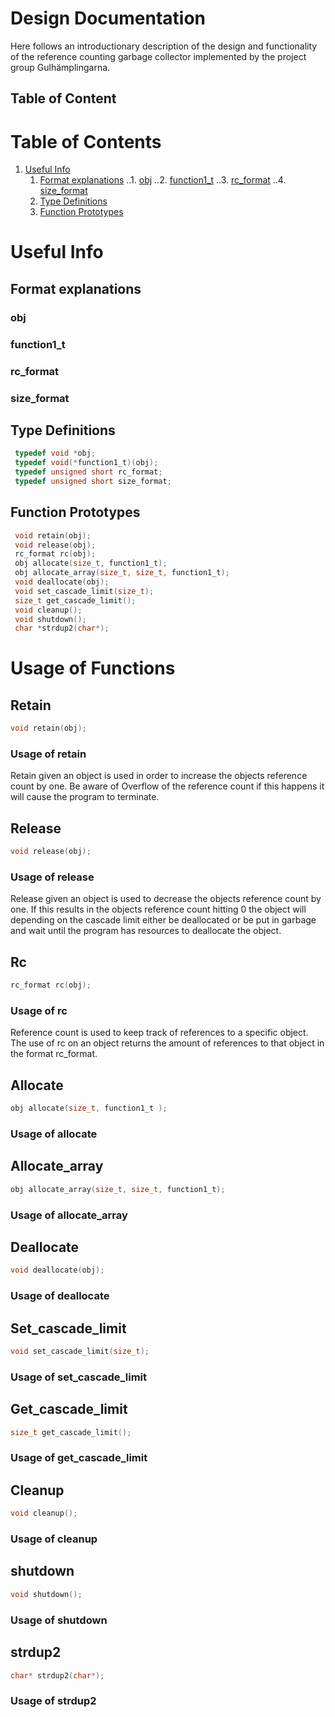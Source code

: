# Design Documentation
Here follows an introductionary description of the design and functionality of the reference counting garbage collector implemented
by the project group Gulhämplingarna.

## Table of Content
# Table of Contents
1. [Useful Info](#Uinfo)
    1. [Format explanations](#format)
      ..1. [obj](#obj)
	  ..2. [function1_t](#function1_t)
	  ..3. [rc_format](#rc_format)
	  ..4. [size_format](#size_format)
    2. [Type Definitions](#typedef)
    3. [Function Prototypes](#func-prot)

# Useful Info <a name = "Uinfo"></a>
## Format explanations <a name = "format"></a>
### obj
### function1_t
### rc_format
### size_format

## Type Definitions
```c
 typedef void *obj;
 typedef void(*function1_t)(obj);
 typedef unsigned short rc_format;
 typedef unsigned short size_format;
```
## Function Prototypes
```c
 void retain(obj);
 void release(obj);
 rc_format rc(obj);
 obj allocate(size_t, function1_t);
 obj allocate_array(size_t, size_t, function1_t);
 void deallocate(obj);
 void set_cascade_limit(size_t);
 size_t get_cascade_limit();
 void cleanup();
 void shutdown();
 char *strdup2(char*);
```

# Usage of Functions
## Retain
```c
void retain(obj);
```
### Usage of retain
Retain given an object is used in order to increase the objects reference count by one.
Be aware of Overflow of the reference count if this happens it will cause the program to terminate.

## Release
```c
void release(obj);
```
### Usage of release
Release given an object is used to decrease the objects reference count by one.
If this results in the objects reference count hitting 0 the object will depending on the cascade limit either be deallocated or be put in garbage and wait until the program has resources to deallocate the object.

## Rc
```c
rc_format rc(obj);
```
### Usage of rc
Reference count is used to keep track of references to a specific object.
The use of rc on an object returns the amount of references to that object in the format rc_format.

## Allocate
```c
obj allocate(size_t, function1_t );
```
### Usage of allocate

## Allocate_array
```c
obj allocate_array(size_t, size_t, function1_t);
```
### Usage of allocate_array


## Deallocate
```c
void deallocate(obj);
```
### Usage of deallocate

## Set_cascade_limit
```c
void set_cascade_limit(size_t);
```
### Usage of set_cascade_limit

## Get_cascade_limit
```c
size_t get_cascade_limit();
```
### Usage of get_cascade_limit

## Cleanup
```c
void cleanup();
```
### Usage of cleanup

## shutdown
```c
void shutdown();
```
### Usage of shutdown

## strdup2
```c
char* strdup2(char*);
```
### Usage of strdup2

